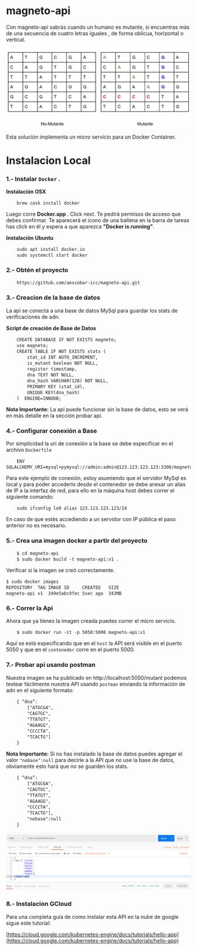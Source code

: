 # magneto-api

Con magneto-api sabrás cuando un humano es mutante, si encuentras más de una secuencia de cuatro letras iguales , de forma oblicua, horizontal o vertical. 

![enter image description here](https://raw.githubusercontent.com/aescobar-icc/magneto-api/master/img/matris.png)

Esta solución implementa un micro servicio para un Docker Container.

# Instalacion Local
### 1.- Instalar `Docker` .

**Instalación OSX**

        brew cask install docker
Luego corre **Docker.app** . Click next. Te pedirá permisos de acceso que debes confirmar. Te aparecerá el icono de una ballena en la barra de tareas has click en él y espera a que aparezca **"Docker is running"**.   

**Instalación Ubuntu**

        sudo apt install docker.io
        sudo systemctl start docker


### 2.- Obtén  el proyecto

        https://github.com/aescobar-icc/magneto-api.git

### 3.- Creacion de la base de datos
La api se conecta a una base de datos MySql para guardar los stats de verificaciones de adn.

**Script de creación de Base de Datos**
		
		CREATE DATABASE IF NOT EXISTS magneto;
		use magneto;
		CREATE TABLE IF NOT EXISTS stats (
		    stat_id INT AUTO_INCREMENT,
		    is_mutant boolean NOT NULL,
		    register timestamp,
		    dna TEXT NOT NULL,
		    dna_hash VARCHAR(128) NOT NULL,
		    PRIMARY KEY (stat_id),
		    UNIQUE KEY(dna_hash)
		)  ENGINE=INNODB;
**Nota Importante:** La api puede funcionar sin la base de datos, esto se verá en más detalle en la sección probar api.

### 4.- Configurar conexión a Base
Por simplicidad la uri de conexión a la base se debe especificar en el archivo `Dockerfile`

		ENV SQLALCHEMY_URI=mysql+pymysql://admin:admin@123.123.123.123:3306/magneto
Para este ejemplo de conexión, estoy asumiendo que el servidor MySql es local y para poder accederlo desde el contenedor se debe anexar un alias de IP a la interfaz de red, para ello en la máquina host debes correr el siguiente comando:

		sudo ifconfig lo0 alias 123.123.123.123/24
En caso de que estés accediendo a un servidor con IP pública el paso anterior no es necesario.

### 5.- Crea una imagen docker a partir del proyecto

        $ cd magneto-api
        $ sudo docker build -t magneto-api:v1 .
        
 Verificar si la imagen se creó correctamente.

	$ sudo docker images
	REPOSITORY  TAG IMAGE ID     CREATED   SIZE 
	magneto-api v1  349e5abc9fec 5sec ago  343MB
### 6.- Correr la Api 
Ahora que ya tienes la imagen creada puedes correr el micro servicio.

        $ sudo docker run -it -p 5050:5000 magneto-api:v1

Aquí se está especificando que en el `host` la API será visible en el puerto 5050 y que en el `contenedor` corre en el puerto 5000.

### 7.- Probar api usando postman

Nuestra imagen se ha publicado en http://localhost:5050/mutant podemos testear fácilmente nuestra API usando `postman` enviando la información de adn en el siguiente formato:

		{ “dna”:
			["ATGCGA",
			"CAGTGC",
			"TTATGT",
			"AGAAGG",
			"CCCCTA",
			"TCACTG"]
		}
**Nota Importante:** Si no has instalado la base de datos puedes agregar el valor `"nobase":null` para decirle a la API que no use la base de datos, obviamente esto hará que no se guarden los stats.

		{ “dna”:
			["ATGCGA",
			"CAGTGC",
			"TTATGT",
			"AGAAGG",
			"CCCCTA",
			"TCACTG"],
			"nobase":null
		}

![enter image description here](https://raw.githubusercontent.com/aescobar-icc/magneto-api/master/img/postman.png)


### 8.- Instalacion GCloud

Para una completa guía de como instalar esta API en la nube de google sigue este tutorial:

[https://cloud.google.com/kubernetes-engine/docs/tutorials/hello-app](https://cloud.google.com/kubernetes-engine/docs/tutorials/hello-app)

